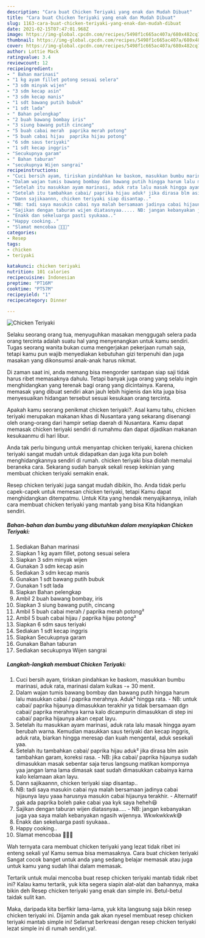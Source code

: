 ```yaml
---
description: "Cara buat Chicken Teriyaki yang enak dan Mudah Dibuat"
title: "Cara buat Chicken Teriyaki yang enak dan Mudah Dibuat"
slug: 1163-cara-buat-chicken-teriyaki-yang-enak-dan-mudah-dibuat
date: 2021-02-15T07:47:01.968Z
image: https://img-global.cpcdn.com/recipes/5498f1c665ac407a/680x482cq70/chicken-teriyaki-foto-resep-utama.jpg
thumbnail: https://img-global.cpcdn.com/recipes/5498f1c665ac407a/680x482cq70/chicken-teriyaki-foto-resep-utama.jpg
cover: https://img-global.cpcdn.com/recipes/5498f1c665ac407a/680x482cq70/chicken-teriyaki-foto-resep-utama.jpg
author: Lottie Mack
ratingvalue: 3.4
reviewcount: 12
recipeingredient:
- " Bahan marinasi"
- "1 kg ayam fillet potong sesuai selera"
- "3 sdm minyak wijen"
- "3 sdm kecap asin"
- "3 sdm kecap manis"
- "1 sdt bawang putih bubuk"
- "1 sdt lada"
- " Bahan pelengkap"
- "2 buah bawang bombay iris"
- "3 siung bawang putih cincang"
- "5 buah cabai merah  paprika merah potong"
- "5 buah cabai hijau  paprika hijau potong"
- "6 sdm saus teriyaki"
- "1 sdt kecap inggris"
- "Secukupnya garam"
- " Bahan taburan"
- "secukupnya Wijen sangrai"
recipeinstructions:
- "Cuci bersih ayam, tiriskan pindahkan ke baskom, masukkan bumbu marinasi, aduk rata, marinasi dalam kulkas -+ 30 menit."
- "Dalam wajan tumis bawang bombay dan bawang putih hingga harum lalu masukkan cabai / paprika merahnya. Aduk² hingga rata. NB: untuk cabai/ paprika hijaunya dimasukkan terakhir ya tidak bersamaan dgn cabai/ paprika merahnya karna kalo dicampurin dimasukkan di step ini cabai/ paprika hijaunya akan cepat layu."
- "Setelah itu masukkan ayam marinasi, aduk rata lalu masak hingga ayam berubah warna. Kemudian masukkan saus teriyaki dan kecap inggris, aduk rata, biarkan hingga meresap dan kuah mengental, aduk sesekali yaa."
- "Setelah itu tambahkan cabai/ paprika hijau aduk² jika dirasa blm asin tambahkan garam, koreksi rasa. NB: jika cabai/ paprika hijaunya sudah dimasukkan masak sebentar saja terus langsung matikan kompornya yaa jangan lama lama dimasak saat sudah dimasukkan cabainya karna kalo kelamaan akan layu."
- "Dann sajikaannn, chicken teriyaki siap disantap.."
- "NB: tadi saya masukin cabai nya malah bersamaan jadinya cabai hijaunya layu yaaa harusnya masukin cabai hijaunya terakhir. Alternatif gak ada paprika boleh pake cabai yaa kyk saya heheh😆"
- "Sajikan dengan taburan wijen diatasnyaa..... NB: jangan kebanyakan juga yaa saya malah kebanyakan ngasih wijennya. Wkwkwkkwk😅"
- "Enakk dan sekeluarga pasti syukaaa.."
- "Happy cooking.."
- "Slamat mencobaa 👩🏻‍🍳"
categories:
- Resep
tags:
- chicken
- teriyaki

katakunci: chicken teriyaki 
nutrition: 101 calories
recipecuisine: Indonesian
preptime: "PT16M"
cooktime: "PT57M"
recipeyield: "1"
recipecategory: Dinner

---
```



![Chicken Teriyaki](https://img-global.cpcdn.com/recipes/5498f1c665ac407a/680x482cq70/chicken-teriyaki-foto-resep-utama.jpg)

Selaku seorang orang tua, menyuguhkan masakan menggugah selera pada orang tercinta adalah suatu hal yang menyenangkan untuk kamu sendiri. Tugas seorang  wanita bukan cuma mengerjakan pekerjaan rumah saja, tetapi kamu pun wajib menyediakan kebutuhan gizi terpenuhi dan juga masakan yang dikonsumsi anak-anak harus nikmat.

Di zaman  saat ini, anda memang bisa mengorder santapan siap saji tidak harus ribet memasaknya dahulu. Tetapi banyak juga orang yang selalu ingin menghidangkan yang terenak bagi orang yang dicintainya. Karena, memasak yang dibuat sendiri akan jauh lebih higienis dan kita juga bisa menyesuaikan hidangan tersebut sesuai kesukaan orang tercinta. 



Apakah kamu seorang penikmat chicken teriyaki?. Asal kamu tahu, chicken teriyaki merupakan makanan khas di Nusantara yang sekarang disenangi oleh orang-orang dari hampir setiap daerah di Nusantara. Kamu dapat memasak chicken teriyaki sendiri di rumahmu dan dapat dijadikan makanan kesukaanmu di hari libur.

Anda tak perlu bingung untuk menyantap chicken teriyaki, karena chicken teriyaki sangat mudah untuk didapatkan dan juga kita pun boleh menghidangkannya sendiri di rumah. chicken teriyaki bisa diolah memalui beraneka cara. Sekarang sudah banyak sekali resep kekinian yang membuat chicken teriyaki semakin enak.

Resep chicken teriyaki juga sangat mudah dibikin, lho. Anda tidak perlu capek-capek untuk memesan chicken teriyaki, tetapi Kamu dapat menghidangkan ditempatmu. Untuk Kita yang hendak menyajikannya, inilah cara membuat chicken teriyaki yang mantab yang bisa Kita hidangkan sendiri.

<!--inarticleads1-->

##### Bahan-bahan dan bumbu yang dibutuhkan dalam menyiapkan Chicken Teriyaki:

1. Sediakan  Bahan marinasi
1. Siapkan 1 kg ayam fillet, potong sesuai selera
1. Siapkan 3 sdm minyak wijen
1. Gunakan 3 sdm kecap asin
1. Sediakan 3 sdm kecap manis
1. Gunakan 1 sdt bawang putih bubuk
1. Gunakan 1 sdt lada
1. Siapkan  Bahan pelengkap
1. Ambil 2 buah bawang bombay, iris
1. Siapkan 3 siung bawang putih, cincang
1. Ambil 5 buah cabai merah / paprika merah potong²
1. Ambil 5 buah cabai hijau / paprika hijau potong²
1. Siapkan 6 sdm saus teriyaki
1. Sediakan 1 sdt kecap inggris
1. Siapkan Secukupnya garam
1. Gunakan  Bahan taburan
1. Sediakan secukupnya Wijen sangrai




<!--inarticleads2-->

##### Langkah-langkah membuat Chicken Teriyaki:

1. Cuci bersih ayam, tiriskan pindahkan ke baskom, masukkan bumbu marinasi, aduk rata, marinasi dalam kulkas -+ 30 menit.
1. Dalam wajan tumis bawang bombay dan bawang putih hingga harum lalu masukkan cabai / paprika merahnya. Aduk² hingga rata. - NB: untuk cabai/ paprika hijaunya dimasukkan terakhir ya tidak bersamaan dgn cabai/ paprika merahnya karna kalo dicampurin dimasukkan di step ini cabai/ paprika hijaunya akan cepat layu.
1. Setelah itu masukkan ayam marinasi, aduk rata lalu masak hingga ayam berubah warna. Kemudian masukkan saus teriyaki dan kecap inggris, aduk rata, biarkan hingga meresap dan kuah mengental, aduk sesekali yaa.
1. Setelah itu tambahkan cabai/ paprika hijau aduk² jika dirasa blm asin tambahkan garam, koreksi rasa. - NB: jika cabai/ paprika hijaunya sudah dimasukkan masak sebentar saja terus langsung matikan kompornya yaa jangan lama lama dimasak saat sudah dimasukkan cabainya karna kalo kelamaan akan layu.
1. Dann sajikaannn, chicken teriyaki siap disantap..
1. NB: tadi saya masukin cabai nya malah bersamaan jadinya cabai hijaunya layu yaaa harusnya masukin cabai hijaunya terakhir. - Alternatif gak ada paprika boleh pake cabai yaa kyk saya heheh😆
1. Sajikan dengan taburan wijen diatasnyaa..... - NB: jangan kebanyakan juga yaa saya malah kebanyakan ngasih wijennya. Wkwkwkkwk😅
1. Enakk dan sekeluarga pasti syukaaa..
1. Happy cooking..
1. Slamat mencobaa 👩🏻‍🍳




Wah ternyata cara membuat chicken teriyaki yang lezat tidak ribet ini enteng sekali ya! Kamu semua bisa memasaknya. Cara buat chicken teriyaki Sangat cocok banget untuk anda yang sedang belajar memasak atau juga untuk kamu yang sudah lihai dalam memasak.

Tertarik untuk mulai mencoba buat resep chicken teriyaki mantab tidak ribet ini? Kalau kamu tertarik, yuk kita segera siapin alat-alat dan bahannya, maka bikin deh Resep chicken teriyaki yang enak dan simple ini. Betul-betul taidak sulit kan. 

Maka, daripada kita berfikir lama-lama, yuk kita langsung saja bikin resep chicken teriyaki ini. Dijamin anda gak akan nyesel membuat resep chicken teriyaki mantab simple ini! Selamat berkreasi dengan resep chicken teriyaki lezat simple ini di rumah sendiri,ya!.


